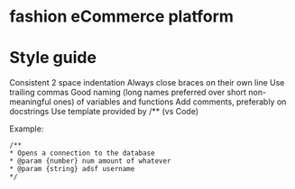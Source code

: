 # fashion eCommerce platform

# Style guide
Consistent 2 space indentation
Always close braces on their own line
Use trailing commas
Good naming (long names preferred over short non-meaningful ones) of variables and functions
Add comments, preferably on docstrings
Use template provided by /**   (vs Code)

Example:
    
    /**
    * Opens a connection to the database
    * @param {number} num amount of whatever
    * @param {string} adsf username
    */
    
